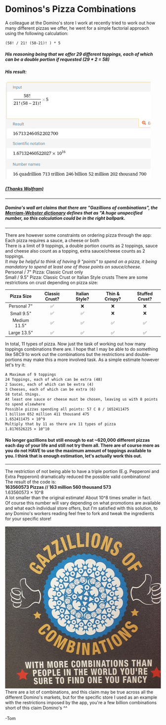 # Dominos's Pizza Combinations

A colleague at the Domino's store I work at recently tried to work out how many different pizzas we offer, he went for a simple factorial approach using the following calculation:
```
(58! / 21! (58-21)! ) * 5
```
##### His reasoning being that we offer 29 different toppings, each of which can be a double portion if requested (29 * 2 = 58)
##### His result:

![Wolfram Alpha screenshot](img/colleaguesguess.PNG)
##### [(Thanks Wolfram)](https://www.wolframalpha.com/input?i=%2858%21%2F%2821%21%2858-21%29%21%29%29*5)
---
##### Domino's wall art claims that there are "Gazillions of combinations", the [Merriam-Webster dictionary](https://www.merriam-webster.com/dictionary/gazillion) defines that as "A huge unspecified number, so this calculation could be in the right ballpark.
---
There are however some constraints on ordering pizza through the app:
<br>Each pizza requires a sauce, a cheese or both
<br>There is a limit of 9 toppings, a double portion counts as 2 toppings, sauce and cheese also count as a topping, extra sauce/cheese counts as 2 toppings.
<br>*It may be helpful to think of having 9 "points" to spend on a pizza, it being mandatory to spend at least one of those points on sauce/cheese.*
<br> Personal / 7" Pizza: Classic Crust only
<br> Small / 9.5" Pizza: Classic Crust or Italian Style crusts
There are some restrictions on crust depending on pizza size:

|   Pizza Size    |  Classic Crust?  |  Italian Style?  |  Thin & Crispy?  |  Stuffed Crust?  |
|:---------------:|:----------------:|:----------------:|:----------------:|:----------------:|
|   Personal 7"   |        ✅         |        ❌         |        ❌         |        ❌         |
|   Small 9.5"    |        ✅         |        ✅         |        ❌         |        ❌         |
|  Medium 11.5"   |        ✅         |        ✅         |        ✅         |        ✅         |
|   Large 13.5"   |        ✅         |        ✅         |        ✅         |        ✅         |

In total, 11 types of pizza.
Now just the task of working out how many toppings combinations there are.
I hope that I may be able to do something like 58C9 to work out the combinations but the restrictions and double-portions may make this a more involved task.
As a simple estimate however let's try it:
```
A Maximum of 9 toppings
24 Toppings, each of which can be extra (48)
2 Sauces, each of which can be extra (4)
3 Cheeses, each of which can be extra (6)
58 total things.
At least one sauce or cheese must be chosen, leaving us with 8 points to spend elsewhere
Possible pizzas spending all points: 57 C 8 / 1652411475
1 billion 652 million 411 thousand 475
1.652411475 × 10^9
Multiply that by 11 as there are 11 types of pizza
1.8176526225 × 10^10
```
#### No longer gazillions but still enough to eat ~620,000 different pizzas each day of your life and still not try them all. There are of course more as you do not HAVE to use the maximum amount of toppings available to you. I think that is enough estimation, let's actually work this out.
---
The restriction of not being able to have a triple portion (E.g. Pepperoni and Extra Pepperoni) dramatically reduced the possible valid combinations!
<br>
The result of the code is: 
<br>**163560573 Pizzas // 163 million 560 thousand 573**
<br>1.63560573 × 10^8
<br>A lot smaller than the original estimate! About 10^8 times smaller in fact.
<br>Of course this number will vary depending on what promotions are available and what each individual store offers,
but I'm satisfied with this solution, to any Domino's workers reading feel free to fork and tweak the ingredients for your
specific store!
<br>
<br>
![Gazillions](img/gazillions.jpg) There are a lot of combinations, and this claim may be true across all the different Domino's markets, but for the specific store I used as an example with the restrictions imposed by the app, you're a few billion combinations short of this claim Domino's ^^
<br>
<br>
-Tom


